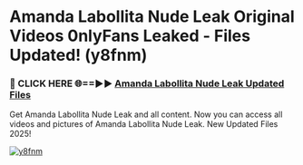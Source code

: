 # Amanda Labollita Nude Leak Original Videos 0nlyFans Leaked - Files Updated! (y8fnm)

<h3>🔴 CLICK HERE 🌐==►► <a href="https://tinyurl.com/yrmya6cz" rel="nofollow">Amanda Labollita Nude Leak Updated Files</a></h3>

Get Amanda Labollita Nude Leak and all content. Now you can access all videos and pictures of Amanda Labollita Nude Leak. New Updated Files 2025!

[![y8fnm](https://i.imgur.com/FMdXYCs.gif)](https://tinyurl.com/yrmya6cz)
